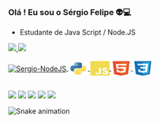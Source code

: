 ### Olá ! Eu sou o Sérgio Felipe :alien::computer:

-  Estudante de Java Script / Node.JS

 <div>
  <a href="https://github.com/sergiofrm">
  <img height="180em" src="https://github-readme-stats.vercel.app/api?username=sergiofelipe&show_icons=true&theme=dark&include_all_commits=true&count_private=true"/>
  <img height="180em" src="https://github-readme-stats.vercel.app/api/top-langs/?username=sergiofelipe&layout=compact&langs_count=7&theme=dark"/>
</div>

  <div style="display: inline_block"><br>
  <img align="center" alt="Sergio-NodeJS" height="30" width="40" src="https://cdn.jsdelivr.net/gh/devicons/devicon/icons/nodejs/nodejs-plain.svg"">
  <img align="center" alt="Sergio-Python" height="30" width="40" src="https://raw.githubusercontent.com/devicons/devicon/master/icons/python/python-original.svg">
  <img align="center" alt="Sergo-Js" height="30" width="40" src="https://raw.githubusercontent.com/devicons/devicon/master/icons/javascript/javascript-plain.svg"> 
  <img align="center" alt="Sergio-HTML" height="30" width="40" src="https://raw.githubusercontent.com/devicons/devicon/master/icons/html5/html5-original.svg">
   <img align="center" alt="Sergio-CSS" height="30" width="40" src="https://raw.githubusercontent.com/devicons/devicon/master/icons/css3/css3-original.svg">
  </div>
  
  ##
  
 <div>
   <a href="https://www.linkedin.com/in/s%C3%A9rgio-felipe-melo-6a8211130/" target="_blank"><img src="https://img.shields.io/badge/-LinkedIn-%230077B5?style=for-the-badge&logo=linkedin&logoColor=white" target="_blank"></a>   
   <a href = "mailto:serginho.felipe@hotmail.com"><img src="https://img.shields.io/badge/-Gmail-%23333?style=for-the-badge&logo=gmail&logoColor=white" target="_blank"></a>
    	<a href="https://www.twitch.tv/sergiofrm" target="_blank"><img src="https://img.shields.io/badge/Twitch-9146FF?style=for-the-badge&logo=twitch&logoColor=white" target="_blank"></a>
 	<a href="https://www.instagram.com/sergiofrmelo" target="_blank"><img src="https://img.shields.io/badge/Instagram-E4405F?style=for-the-badge&logo=instagram&logoColor=white" target="_blank"></a>
  	<a href="https://www.linkedin.com/in/s%C3%A9rgio-felipe-melo-6a8211130/" target="_blank"><img src="https://cdn.jsdelivr.net/gh/devicons/devicon/icons/linkedin/linkedin-original.svg" target="_blank"></a>
  
  
  
   
   ![Snake animation](https://github.com/sergiofrm/sergiofrm/blob/output/github-contribution-grid-snake.svg)
 </div>
